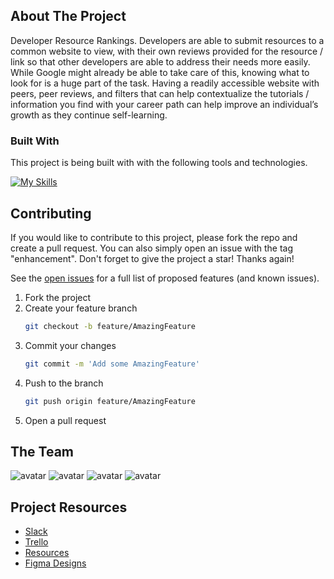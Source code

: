 <!-- ABOUT THE PROJECT -->

## About The Project

Developer Resource Rankings. Developers are able to submit resources to a common website to view, with their own reviews provided for the resource / link so that other developers are able to address their needs more easily. While Google might already be able to take care of this, knowing what to look for is a huge part of the task. Having a readily accessible website with peers, peer reviews, and filters that can help contextualize the tutorials / information you find with your career path can help improve an individual’s growth as they continue self-learning.

### Built With

This project is being built with with the following tools and technologies.

[![My Skills](https://skillicons.dev/icons?i=js,py,ts,html,css,figma,flask,git,github,mysql,vite,nodejs,react,tailwind,vscode,prisma&perline=8)](https://skillicons.dev)

<!-- CONTRIBUTING -->

## Contributing

If you would like to contribute to this project, please fork the repo and create a pull request. You can also simply open an issue with the tag "enhancement".
Don't forget to give the project a star! Thanks again!

See the [open issues](https://github.com/DevDiscover-Toolkit/app/issues) for a full list of proposed features (and known issues).

1. Fork the project
2. Create your feature branch
   ```bash
   git checkout -b feature/AmazingFeature
   ```
3. Commit your changes
   ```bash
   git commit -m 'Add some AmazingFeature'
   ```
4. Push to the branch
    ```bash
   git push origin feature/AmazingFeature
    ```
5. Open a pull request

<!-- Project Team -->

## The Team

![avatar](https://images.weserv.nl/?url=avatars.githubusercontent.com/u/117595656?v=4&h=80&w=80&fit=cover&mask=circle&maxage=7d)
![avatar](https://images.weserv.nl/?url=avatars.githubusercontent.com/u/60422611?v=4&h=80&w=80&fit=cover&mask=circle&maxage=7d)
![avatar](https://images.weserv.nl/?url=avatars.githubusercontent.com/u/108120547?v=4&h=80&w=80&fit=cover&mask=circle&maxage=7d)
![avatar](https://images.weserv.nl/?url=https://avatars.githubusercontent.com/u/20564597?v=4&h=80&w=80&fit=cover&mask=circle&maxage=7d)

<!-- Project Resources -->

## Project Resources

- [Slack](codingdojocodezero.slack.com)
- [Trello](https://trello.com/b/fGhdudS4/devdiscover-your-developer-toolkit)
- [Resources](https://hackmd.io/Q0GLmSMvSuaxD6oIzTLyHA)
- [Figma Designs](https://www.figma.com/file/re51NTLpdgzEIAO8mylNC4/Untitled?type=design&node-id=0%3A1&mode=design&t=cqbnuHLcVn1M3fZG-1)
